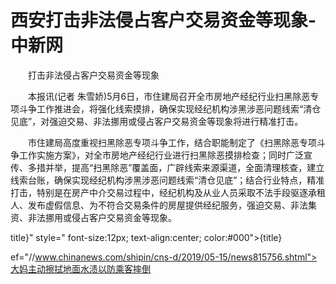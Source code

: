 # 西安打击非法侵占客户交易资金等现象-中新网

　　打击非法侵占客户交易资金等现象

　　本报讯(记者 朱雪娇)5月6日，市住建局召开全市房地产经纪行业扫黑除恶专项斗争工作推进会，将强化线索摸排，确保实现经纪机构涉黑涉恶问题线索“清仓见底”，对强迫交易、非法挪用或侵占客户交易资金等现象将进行精准打击。

　　市住建局高度重视扫黑除恶专项斗争工作，结合职能制定了《扫黑除恶专项斗争工作实施方案》，对全市房地产经纪行业进行扫黑除恶摸排检查；同时广泛宣传、多措并举，提高“扫黑除恶”覆盖面，广辟线索来源渠道，全面清理核查，建立线索台账，确保实现经纪机构涉黑涉恶问题线索“清仓见底”；结合行业特点，精准打击，特别是在房产中介交易过程中，经纪机构及从业人员采取不法手段驱逐承租人、发布虚假信息、为不符合交易条件的房屋提供经纪服务，强迫交易、非法集资、非法挪用或侵占客户交易资金等现象。

title}" style=" font-size:12px; text-align:center; color:#000">{title}

ef="//www.chinanews.com/shipin/cns-d/2019/05-15/news815756.shtml">大妈主动擦拭地面水渍以防乘客摔倒
